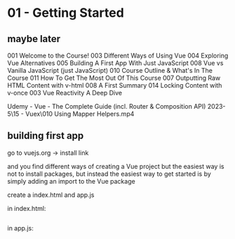 # 01 - Getting Started

## maybe later

001 Welcome to the Course!
003 Different Ways of Using Vue
004 Exploring Vue Alternatives
005 Building A First App With Just JavaScript
008 Vue vs Vanilla JavaScript (just JavaScript)
010 Course Outline & What's In The Course
011 How To Get The Most Out Of This Course
007 Outputting Raw HTML Content with v-html
008 A First Summary
014 Locking Content with v-once
003 Vue Reactivity A Deep Dive

Udemy - Vue - The Complete Guide (incl. Router & Composition API) 2023-5\15 - Vuex\010 Using Mapper Helpers.mp4

## building first app

go to vuejs.org -> install link

and you find different ways of creating a Vue project but the easiest way is not to install packages, but instead the easiest way to get started is by simply adding an import to the Vue package

create a index.html and app.js

in index.html:

```html

```

in app.js:

```javascript

```
